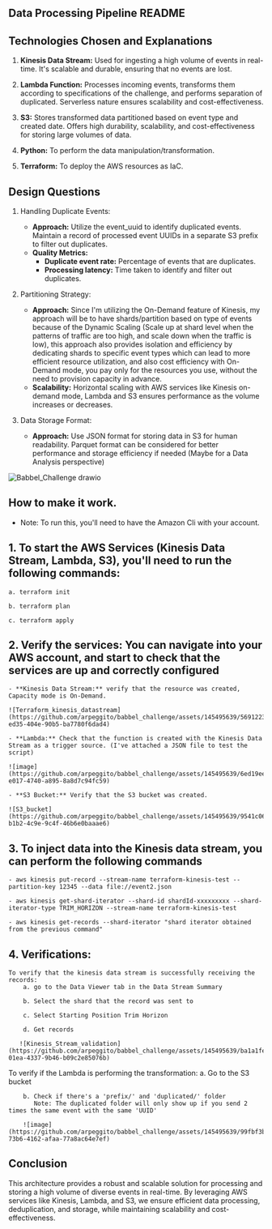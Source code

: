 ## Data Processing Pipeline README

## Technologies Chosen and Explanations

1. **Kinesis Data Stream:** Used for ingesting a high volume of events in real-time. It's scalable and durable, ensuring that no events are lost.

2. **Lambda Function:** Processes incoming events, transforms them according to specifications of the challenge, and performs separation of duplicated. Serverless nature ensures scalability and cost-effectiveness.

3. **S3:** Stores transformed data partitioned based on event type and created date. Offers high durability, scalability, and cost-effectiveness for storing large volumes of data.

4. **Python:** To perform the data manipulation/transformation.

5. **Terraform:** To deploy the AWS resources as IaC.

## Design Questions

1. Handling Duplicate Events:

    - **Approach:** Utilize the event_uuid to identify duplicated events. Maintain a record of processed event UUIDs in a separate S3 prefix to filter out duplicates.
    - **Quality Metrics:**
        - **Duplicate event rate:** Percentage of events that are duplicates.
        - **Processing latency:** Time taken to identify and filter out duplicates.
        
2. Partitioning Strategy:

    - **Approach:** Since I'm utilizing the On-Demand feature of Kinesis, my approach will be to have shards/partition based on type of events because of the Dynamic Scaling (Scale up at shard level when the patterns of traffic are too high, and scale down when the traffic is low), this approach also provides isolation and efficiency by dedicating shards to specific event types which can lead to more efficient resource utilization, and also cost efficiency with On-Demand mode, you pay only for the resources you use, without the need to provision capacity in advance. 
    - **Scalability:** Horizontal scaling with AWS services like Kinesis on-demand mode, Lambda and S3 ensures performance as the volume increases or decreases. 

3. Data Storage Format:

    - **Approach:** Use JSON format for storing data in S3 for human readability. Parquet format can be considered for better performance and storage efficiency if needed (Maybe for a Data Analysis perspective)

![Babbel_Challenge drawio](https://github.com/arpeggito/babbel_challenge/assets/145495639/edff27c8-7602-44d9-aeda-85f2fff1f6b9)

## How to make it work.
- Note: To run this, you'll need to have the Amazon Cli with your account.
## 1. To start the AWS Services (Kinesis Data Stream, Lambda, S3), you'll need to run the following commands:
   
    a. terraform init

    b. terraform plan

    c. terraform apply
   
## 2. Verify the services: You can navigate into your AWS account, and start to check that the services are up and correctly configured

    - **Kinesis Data Stream:** verify that the resource was created, Capacity mode is On-Demand.

    ![Terraform_kinesis_datastream](https://github.com/arpeggito/babbel_challenge/assets/145495639/5691223b-ed35-404e-90b5-ba7780f6dad4)

    - **Lambda:** Check that the function is created with the Kinesis Data Stream as a trigger source. (I've attached a JSON file to test the script)
    
    ![image](https://github.com/arpeggito/babbel_challenge/assets/145495639/6ed19eec-e017-4740-a895-8a8d7c94fc59)

    - **S3 Bucket:** Verify that the S3 bucket was created.

    ![S3_bucket](https://github.com/arpeggito/babbel_challenge/assets/145495639/9541c06e-b1b2-4c9e-9c4f-46b6e0baaae6)

   


## 3. To inject data into the Kinesis data stream, you can perform the following commands

    - aws kinesis put-record --stream-name terraform-kinesis-test --partition-key 12345 --data file://event2.json

    - aws kinesis get-shard-iterator --shard-id shardId-xxxxxxxxx --shard-iterator-type TRIM_HORIZON --stream-name terraform-kinesis-test

    - aws kinesis get-records --shard-iterator "shard iterator obtained from the previous command"

## 4. Verifications:
    To verify that the kinesis data stream is successfully receiving the records:
        a. go to the Data Viewer tab in the Data Stream Summary

        b. Select the shard that the record was sent to

        c. Select Starting Position Trim Horizon

        d. Get records

       ![Kinesis_Stream_validation](https://github.com/arpeggito/babbel_challenge/assets/145495639/ba1a1fe9-01ea-4337-9b46-b09c2e85076b)

   To verify if the Lambda is performing the transformation:
        a. Go to the S3 bucket

        b. Check if there's a 'prefix/' and 'duplicated/' folder
           Note: The duplicated folder will only show up if you send 2 times the same event with the same 'UUID'

        ![image](https://github.com/arpeggito/babbel_challenge/assets/145495639/99fbf3b4-73b6-4162-afaa-77a8ac64e7ef)

## Conclusion
This architecture provides a robust and scalable solution for processing and storing a high volume of diverse events in real-time. By leveraging AWS services like Kinesis, Lambda, and S3, we ensure efficient data processing, deduplication, and storage, while maintaining scalability and cost-effectiveness.


